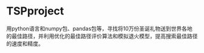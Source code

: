 # TSPproject
用python语言和numpy包、pandas包等，寻找将10万份圣诞礼物送到世界各地的最佳路径，并利用优化的最佳路径评价算法和模拟退火模型，提高搜索最佳路径的速度和精度。
